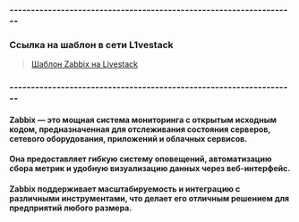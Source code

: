 ### -------------------------------------------------------------------
### Ссылка на шаблон в сети L1vestack
> [Шаблон Zabbix на Livestack](https://console.l1vestack.ru/template/zabbix)

### -------------------------------------------------------------------

#### Zabbix — это мощная система мониторинга с открытым исходным кодом, предназначенная для отслеживания состояния серверов, сетевого оборудования, приложений и облачных сервисов.
#### Она предоставляет гибкую систему оповещений, автоматизацию сбора метрик и удобную визуализацию данных через веб-интерфейс.
#### Zabbix поддерживает масштабируемость и интеграцию с различными инструментами, что делает его отличным решением для предприятий любого размера.
